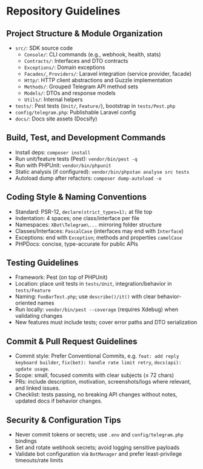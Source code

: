 # Repository Guidelines

## Project Structure & Module Organization
- `src/`: SDK source code
  - `Console/`: CLI commands (e.g., webhook, health, stats)
  - `Contracts/`: Interfaces and DTO contracts
  - `Exceptions/`: Domain exceptions
  - `Facades/`, `Providers/`: Laravel integration (service provider, facade)
  - `Http/`: HTTP client abstractions and Guzzle implementation
  - `Methods/`: Grouped Telegram API method sets
  - `Models/`: DTOs and response models
  - `Utils/`: Internal helpers
- `tests/`: Pest tests (`Unit/`, `Feature/`), bootstrap in `tests/Pest.php`
- `config/telegram.php`: Publishable Laravel config
- `docs/`: Docs site assets (Docsify)

## Build, Test, and Development Commands
- Install deps: `composer install`
- Run unit/feature tests (Pest): `vendor/bin/pest -q`
- Run with PHPUnit: `vendor/bin/phpunit`
- Static analysis (if configured): `vendor/bin/phpstan analyse src tests`
- Autoload dump after refactors: `composer dump-autoload -o`

## Coding Style & Naming Conventions
- Standard: PSR-12, `declare(strict_types=1);` at file top
- Indentation: 4 spaces; one class/interface per file
- Namespaces: `XBot\Telegram\...` mirroring folder structure
- Classes/Interfaces: `PascalCase` (interfaces may end with `Interface`)
- Exceptions: end with `Exception`; methods and properties `camelCase`
- PHPDocs: concise, type-accurate for public APIs

## Testing Guidelines
- Framework: Pest (on top of PHPUnit)
- Location: place unit tests in `tests/Unit`, integration/behavior in `tests/Feature`
- Naming: `FooBarTest.php`; use `describe()/it()` with clear behavior-oriented names
- Run locally: `vendor/bin/pest --coverage` (requires Xdebug) when validating changes
- New features must include tests; cover error paths and DTO serialization

## Commit & Pull Request Guidelines
- Commit style: Prefer Conventional Commits, e.g. `feat: add reply keyboard builder`,
  `fix(bot): handle rate limit retry`, `docs(api): update usage`.
- Scope: small, focused commits with clear subjects (≤ 72 chars)
- PRs: include description, motivation, screenshots/logs where relevant, and linked issues.
- Checklist: tests passing, no breaking API changes without notes, updated docs if behavior changes.

## Security & Configuration Tips
- Never commit tokens or secrets; use `.env` and `config/telegram.php` bindings
- Set and rotate webhook secrets; avoid logging sensitive payloads
- Validate bot configuration via `BotManager` and prefer least-privilege timeouts/rate limits

